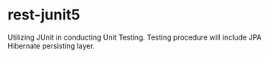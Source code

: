 # rest-junit5
Utilizing JUnit in conducting Unit Testing. Testing procedure will include JPA Hibernate persisting layer.
